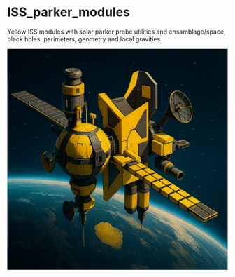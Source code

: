 # ISS_parker_modules

Yellow ISS modules with solar parker probe utilities and ensamblage/space, black holes, perimeters, geometry and local gravities

![Imagen](satellite/ISS/Space_station/ChatGPT%20Image%2021%20jul%202025,%2017_13_54.png)




